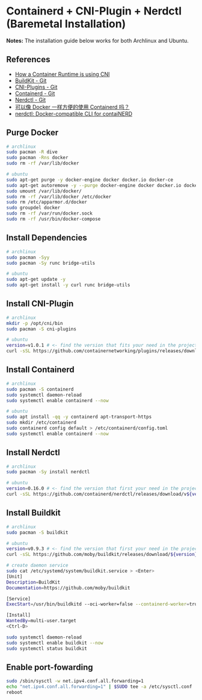 # Containerd + CNI-Plugin + Nerdctl (Baremetal Installation)

**Notes:** The installation guide below works for both Archlinux and Ubuntu.

## References

- [How a Container Runtime is using CNI](https://karampok.me/posts/container-networking-with-cni/)
- [BuildKit - Git](https://github.com/moby/buildkit)
- [CNI-Plugins - Git](https://github.com/containernetworking/plugins)
- [Containerd - Git](https://github.com/containerd/containerd)
- [Nerdctl - Git](https://github.com/containerd/nerdctl)
- [可以像 Docker 一样方便的使用 Containerd 吗？](https://www.51cto.com/article/679424.html)
- [nerdctl: Docker-compatible CLI for contaiNERD](https://medium.com/nttlabs/nerdctl-359311b32d0e)

## Purge Docker

```bash
# archlinux
sudo pacman -R dive
sudo pacman -Rns docker
sudo rm -rf /var/lib/docker

# ubuntu
sudo apt-get purge -y docker-engine docker docker.io docker-ce
sudo apt-get autoremove -y --purge docker-engine docker docker.io docker-ce
sudo umount /var/lib/docker/
sudo rm -rf /var/lib/docker /etc/docker
sudo rm /etc/apparmor.d/docker
sudo groupdel docker
sudo rm -rf /var/run/docker.sock
sudo rm -rf /usr/bin/docker-compose
```
## Install Dependencies

```bash
# archlinux
sudo pacman -Syy
sudo pacman -Sy runc bridge-utils

# ubuntu
sudo apt-get update -y
sudo apt-get install -y curl runc bridge-utils
```

## Install CNI-Plugin

```bash
# archlinux
mkdir -p /opt/cni/bin
sudo pacman -S cni-plugins

# ubuntu
version=v1.0.1 # <- find the version that fits your need in the project release page
curl -sSL https://github.com/containernetworking/plugins/releases/download/${version}/cni-plugins-linux-amd64-${version}.tgz | sudo tar -xvz -C /opt/cni/bin
```

## Install Containerd

```bash
# archlinux
sudo pacman -S containerd
sudo systemctl daemon-reload
sudo systemctl enable containerd --now

# ubuntu
sudo apt install -qq -y containerd apt-transport-https
sudo mkdir /etc/containerd
sudo containerd config default > /etc/containerd/config.toml
sudo systemctl enable containerd --now
```

## Install Nerdctl

```bash
# archlinux
sudo pacman -Sy install nerdctl

# ubuntu
version=0.16.0 # <- find the version that first your need in the project release page
curl -sSL https://github.com/containerd/nerdctl/releases/download/v${version}/nerdctl-${version}-linux-amd64.tar.gz | sudo tar -C -xzvvf /usr/local/bin
```

## Install Buildkit

```bash
# archlinux
sudo pacman -S buildkit

# ubuntu
version=v0.9.3 # <- find the version that first your need in the project release page
curl -sSL https://github.com/moby/buildkit/releases/download/${version}/buildkit-${version}.linux-amd64.tar.gz | sudo tar -C -xzvf /usr/bin

# create daemon service
sudo cat /etc/systemd/system/buildkit.service > <Enter>
[Unit]
Description=BuildKit
Documentation=https://github.com/moby/buildkit

[Service]
ExecStart=/usr/bin/buildkitd --oci-worker=false --containerd-worker=true

[Install]
WantedBy=multi-user.target
<Ctrl-D>

sudo systemctl daemon-reload
sudo systemctl enable buildkit --now
sudo systemctl status buildkit
```


## Enable port-fowarding

```bash
sudo /sbin/sysctl -w net.ipv4.conf.all.forwarding=1
echo "net.ipv4.conf.all.forwarding=1" | $SUDO tee -a /etc/sysctl.conf
reboot
```
